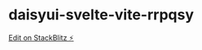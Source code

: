 # daisyui-svelte-vite-rrpqsy

[Edit on StackBlitz ⚡️](https://stackblitz.com/edit/daisyui-svelte-vite-rrpqsy)
